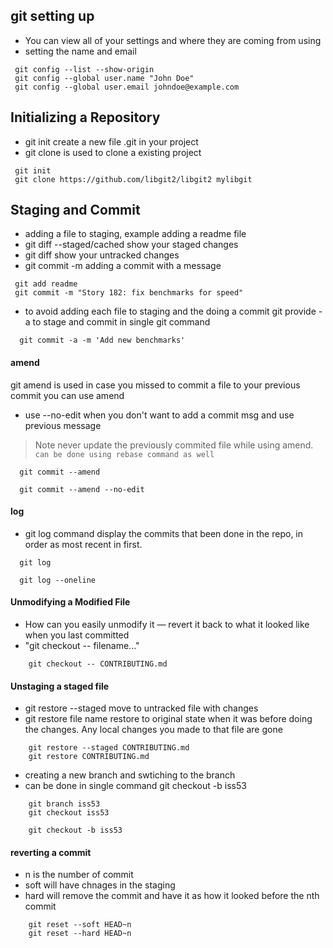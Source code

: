## git setting up

- You can view all of your settings and where they are coming from using
- setting the name and email

```git
 git config --list --show-origin
 git config --global user.name "John Doe"
 git config --global user.email johndoe@example.com

```

## Initializing a Repository

- git init create a new file .git in your project
- git clone is used to clone a existing project 

```git
 git init
 git clone https://github.com/libgit2/libgit2 mylibgit
```

## Staging and Commit

- adding a file to staging, example adding a readme file
- git diff --staged/cached show your staged changes
- git diff show your untracked changes
- git commit -m adding a commit with a message

```git
 git add readme
 git commit -m "Story 182: fix benchmarks for speed"
```

- to avoid adding each file to staging and the doing a commit git provide -a to stage and commit in single git command

```git
  git commit -a -m 'Add new benchmarks'
```

#### amend 
 git amend is used in case you missed to commit a file to your previous commit you can use amend
 - use --no-edit when you don't want to add a commit msg and use previous message

>Note never update the previously commited file while using amend.
`can be done using rebase command as well`

```git
  git commit --amend

  git commit --amend --no-edit
```

#### log 

- git log command display the commits that been done in the repo, in order as most recent in first.

```git
  git log

  git log --oneline
```

#### Unmodifying a Modified File

- How can
you easily unmodify it — revert it back to what it looked like when you last committed
- "git checkout -- filename..."

```git
    git checkout -- CONTRIBUTING.md
```

#### Unstaging a staged file
- git restore --staged move to untracked file with changes
- git restore file name restore to original state when it was before doing the changes. Any
local changes you made to that file are gone
```git
    git restore --staged CONTRIBUTING.md
    git restore CONTRIBUTING.md
```

- creating a new branch and swtiching to the branch 
- can be done in single command git checkout -b iss53
```git
    git branch iss53
    git checkout iss53
    
    git checkout -b iss53 
```

#### reverting a commit
- n is the number of commit
- soft will have chnages in the staging 
- hard will remove the commit and have it as how it looked before the nth commit

```git
    git reset --soft HEAD~n 
    git reset --hard HEAD~n
        
```
